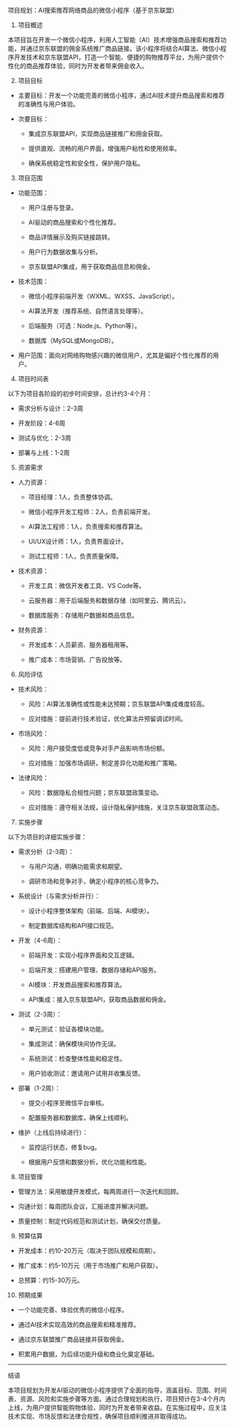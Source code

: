 项目规划：AI搜索推荐网络商品的微信小程序（基于京东联盟）

1. 项目概述

本项目旨在开发一个微信小程序，利用人工智能（AI）技术增强商品搜索和推荐功能，并通过京东联盟的佣金系统推广商品链接。该小程序将结合AI算法、微信小程序开发技术和京东联盟API，打造一个智能、便捷的购物推荐平台，为用户提供个性化的商品推荐体验，同时为开发者带来佣金收入。

2. 项目目标

- 主要目标：开发一个功能完善的微信小程序，通过AI技术提升商品搜索和推荐的准确性与用户体验。
    
- 次要目标：
    
    - 集成京东联盟API，实现商品链接推广和佣金获取。
        
    - 提供直观、流畅的用户界面，增强用户粘性和使用频率。
        
    - 确保系统稳定性和安全性，保护用户隐私。
        

3. 项目范围

- 功能范围：
    
    - 用户注册与登录。
        
    - AI驱动的商品搜索和个性化推荐。
        
    - 商品详情展示及购买链接跳转。
        
    - 用户行为数据收集与分析。
        
    - 京东联盟API集成，用于获取商品信息和佣金。
        
- 技术范围：
    
    - 微信小程序前端开发（WXML、WXSS、JavaScript）。
        
    - AI算法开发（推荐系统、自然语言处理等）。
        
    - 后端服务（可选：Node.js、Python等）。
        
    - 数据库（MySQL或MongoDB）。
        
- 用户范围：面向对网络购物感兴趣的微信用户，尤其是偏好个性化推荐的用户。
    

4. 项目时间表

以下为项目各阶段的初步时间安排，总计约3-4个月：

- 需求分析与设计：2-3周
    
- 开发阶段：4-6周
    
- 测试与优化：2-3周
    
- 部署与上线：1-2周
    

5. 资源需求

- 人力资源：
    
    - 项目经理：1人，负责整体协调。
        
    - 微信小程序开发工程师：2人，负责前端开发。
        
    - AI算法工程师：1人，负责搜索和推荐算法。
        
    - UI/UX设计师：1人，负责界面设计。
        
    - 测试工程师：1人，负责质量保障。
        
- 技术资源：
    
    - 开发工具：微信开发者工具、VS Code等。
        
    - 云服务器：用于后端服务和数据存储（如阿里云、腾讯云）。
        
    - 数据库服务：存储用户数据和商品信息。
        
- 财务资源：
    
    - 开发成本：人员薪资、服务器租用等。
        
    - 推广成本：市场营销、广告投放等。
        

6. 风险评估

- 技术风险：
    
    - 风险：AI算法准确性或性能未达预期；京东联盟API集成难度较高。
        
    - 应对措施：提前进行技术验证，优化算法并预留调试时间。
        
- 市场风险：
    
    - 风险：用户接受度低或竞争对手产品影响市场份额。
        
    - 应对措施：加强市场调研，制定差异化功能和推广策略。
        
- 法律风险：
    
    - 风险：数据隐私合规性问题；京东联盟政策变动。
        
    - 应对措施：遵守相关法规，设计隐私保护措施，关注京东联盟政策动态。
        

7. 实施步骤

以下为项目的详细实施步骤：

- 需求分析（2-3周）：
    
    - 与用户沟通，明确功能需求和期望。
        
    - 调研市场和竞争对手，确定小程序的核心竞争力。
        
- 系统设计（与需求分析并行）：
    
    - 设计小程序整体架构（前端、后端、AI模块）。
        
    - 制定数据库结构和API接口规范。
        
- 开发（4-6周）：
    
    - 前端开发：实现小程序界面和交互逻辑。
        
    - 后端开发：搭建用户管理、数据存储和API服务。
        
    - AI模块：开发商品搜索和推荐算法。
        
    - API集成：接入京东联盟API，获取商品数据和佣金。
        
- 测试（2-3周）：
    
    - 单元测试：验证各模块功能。
        
    - 集成测试：确保模块间协作无误。
        
    - 系统测试：检查整体性能和稳定性。
        
    - 用户验收测试：邀请用户试用并收集反馈。
        
- 部署（1-2周）：
    
    - 提交小程序至微信平台审核。
        
    - 配置服务器和数据库，确保上线顺利。
        
- 维护（上线后持续进行）：
    
    - 监控运行状态，修复bug。
        
    - 根据用户反馈和数据分析，优化功能和性能。
        

8. 项目管理

- 管理方法：采用敏捷开发模式，每两周进行一次迭代和回顾。
    
- 沟通计划：每周团队会议，汇报进度并解决问题。
    
- 质量控制：制定代码规范和测试计划，确保交付质量。
    

9. 预算估算

- 开发成本：约10-20万元（取决于团队规模和周期）。
    
- 推广成本：约5-10万元（用于市场推广和用户获取）。
    
- 总预算：约15-30万元。
    

10. 预期成果

- 一个功能完善、体验优秀的微信小程序。
    
- 通过AI技术实现高效的商品搜索和精准推荐。
    
- 通过京东联盟推广商品链接并获取佣金。
    
- 积累用户数据，为后续功能升级和商业化奠定基础。
    

---

结语

本项目规划为开发AI驱动的微信小程序提供了全面的指导，涵盖目标、范围、时间表、资源、风险和实施步骤等方面。通过合理规划和执行，项目预计在3-4个月内上线，为用户提供智能购物体验，同时为开发者带来收益。在实施过程中，应关注技术实现、市场反馈和法律合规性，确保项目顺利推进并取得成功。